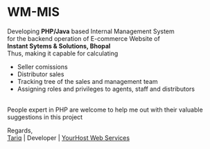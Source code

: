 # WM-MIS
Developing <strong>PHP/Java</strong> based Internal Management System<br>
for the backend operation of E-commerce Website of <br>
<strong> Instant Sytems & Solutions, Bhopal</strong><br>
Thus, making it capable for calculating <br>
<ul><li>Seller comissions</li> 
<li>Distributor sales</li> 
<li>Tracking tree of the sales and management team</li> 
<li>Assigning roles and privileges to agents, staff and distributors</li></ul><br>
People expert in PHP are welcome to help me out with their valuable suggestions in this project

Regards,<br>
<a href="https://www.facebook.com/syedtariqibrahim">Tariq</a> | Developer | <a href="http://www.yourhost.co.in">YourHost Web Services</a>



